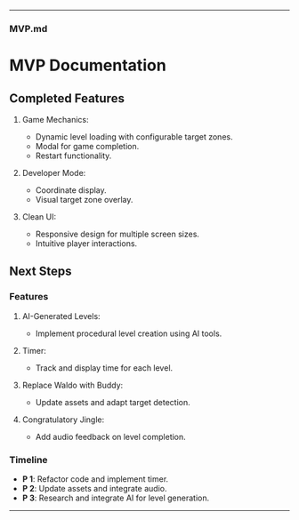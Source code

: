 
---

### **MVP.md**


# MVP Documentation

## Completed Features
1. Game Mechanics:
   - Dynamic level loading with configurable target zones.
   - Modal for game completion.
   - Restart functionality.

2. Developer Mode:
   - Coordinate display.
   - Visual target zone overlay.

3. Clean UI:
   - Responsive design for multiple screen sizes.
   - Intuitive player interactions.

## Next Steps
### Features
1. AI-Generated Levels:
   - Implement procedural level creation using AI tools.

2. Timer:
   - Track and display time for each level.

3. Replace Waldo with Buddy:
   - Update assets and adapt target detection.

4. Congratulatory Jingle:
   - Add audio feedback on level completion.

### Timeline
- **P 1**: Refactor code and implement timer.
- **P 2**: Update assets and integrate audio.
- **P 3**: Research and integrate AI for level generation.

---